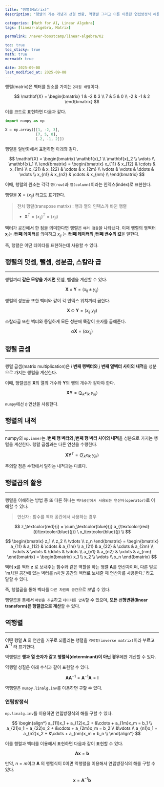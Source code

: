 ```yaml
---
title: "행렬(Matrix)"
description: "행렬의 기본 개념과 선형 변환, 역행렬 그리고 이를 이용한 연립방정식 해를 구하는 방법을 정리한 포스트입니다."

categories: [Math for AI, Linear Algebra]
tags: [linear-algebra, Matrix]

permalink: /naver-boostcamp/linear-algebra/02

toc: true
toc_sticky: true
math: true
mermaid: true

date: 2025-09-08
last_modified_at: 2025-09-08
---
```


행렬(matrix)은 벡터를 원소를 가지는 `2차원 배열`이다.

$$
\mathbf{X} = \begin{bmatrix}
1 & -2 & 3 \\
7 & 5 & 0 \\
-2 & -1 & 2
\end{bmatrix}
$$

이를 코드로 표현하면 다음과 같다.

```python
import numpy as np

X = np.array([[1, -2, 3],
              [7, 5, 0],
              [-2, -1, 2]])
```

행렬을 일반화해서 표현하면 아래와 같다.

$$
\mathbf{X} = \begin{bmatrix}
\mathbf{x}_1 \\
\mathbf{x}_2 \\
\vdots \\
\mathbf{x}_1 \\
\end{bmatrix} = \begin{bmatrix}
x_{11} & x_{12} & \cdots & x_{1m} \\
x_{21} & x_{22} & \cdots & x_{2m} \\
\vdots & \vdots & \ddots & \vdots \\
x_{n1} & x_{n2} & \cdots & x_{nm} \\
\end{bmatrix}
$$

이때, 행렬의 원소는 각각 `행(row)`과 `열(column)`이라는 인덱스(index)로 표현한다.

행렬을 $\mathbf{X} = (x_{ij})$ 라고도 표기한다.

> 전치 행렬(transpose matrix) : 행과 열의 인덱스가 바뀐 행렬
> - $\mathbf{X}^T = (x_{ij})^T = (x_{ji})$

벡터가 공간에서 한 점을 의미한다면 행렬은 `여러 점들`을 나타낸다. 이때 행렬의 행벡터 $\mathbf{x}_ i$는 $i$**번째 데이터**를 의미하고 $x_{ij}$ 는 $i$**번째 데이터의** $j$**번쩨 변수의 값**을 말한다.

즉, 행렬은 어떤 데이터를 표현하는데 사용할 수 있다.

## 행렬의 덧셈, 뺄셈, 성분곱, 스칼라 곱
------------

행렬끼리 **같은 모양을 가지면** 덧셈, 뺄셈을 계산할 수 있다.

$$
\mathbf{X} \pm \mathbf{Y} = (x_{ij} \pm y_{ij})
$$

행렬의 성분곱 또한 벡터와 같이 각 인덱스 위치끼리 곱한다.

$$
\mathbf{X} \odot \mathbf{Y} = (x_{ij} \ y_{ij})
$$

스칼라곱 또한 벡터와 동일하게 모든 성분에 똑같이 숫자를 곱해준다.

$$
\alpha \mathbf{X} = (\alpha x_{ij})
$$

## 행렬 곱셈
-----------

행렬 곱셈(matrix multiplication)은 $i$ **번째 행벡터와** $j$ **번째 열벡터 사이의 내적**을 성분으로 가지는 행렬을 계산한다.

이때, 행렬곱은 $\mathbf{X}$의 열의 개수와 $\mathbf{Y}$의 행의 개수가 같아야 한다.

$$
\mathbf{X}\mathbf{Y} = \bigg( \sum_{k} x_{ik} \ y_{kj} \bigg)
$$

`numpy`에선 `@` 연산을 사용한다.

## 행렬의 내적
---------

numpy의 `np.inner`는 $i$**번째 행 벡터와** $j$**번째 행 벡터 사이의 내적**을 성분으로 가지는 행렬을 계산한다. 행렬 곱셈과는 다른 연산을 수행한다. 

$$
\mathbf{X}\mathbf{Y}^T = \bigg( \sum_{k} x_{ik} \ y_{jk} \bigg)
$$

주의할 점은 수학에서 말하는 내적과는 다르다.


## 행렬곱의 활용
-----------

행렬을 이해하는 방법 중 또 다른 하나는 `벡터공간에서 사용되는 연산자(operator)`로 이해할 수 있다.

> 연산자 : 함수를 벡터 공간에서 사용하는 경우

$$
z_\textcolor{red}{i} = \sum_\textcolor{blue}{j} a_{\textcolor{red}{i}\textcolor{blue}{j}} \ x_\textcolor{blue}{j} \\ 
$$

$$
\begin{bmatrix}
z_1 \\
z_2 \\
\vdots \\
z_n
\end{bmatrix} = 
\begin{bmatrix}
a_{11} & a_{12} & \cdots & a_{1m} \\
a_{21} & a_{22} & \cdots & a_{2m} \\
\vdots & \vdots & \ddots & \vdots \\
a_{n1} & a_{n2} & \cdots & a_{nm}
\end{bmatrix} =
\begin{bmatrix}
x_1 \\
x_2 \\
\vdots \\
x_n
\end{bmatrix}
$$

벡터 $\mathbf{x}$를 벡터 $\mathbf{z}$ 로 보내주는 함수와 같은 역할을 하는 행렬 $\mathbf{A}$를 연산자이며, 다른 말로 'm차원 공간에 있는 벡터를 n차원 공간의 벡터로 보내줄 때 연산자를 사용한다.' 라고 말할 수 있다.

즉, 행렬곱을 통해 벡터를 `다른 차원의 공간`으로 보낼 수 있다. 

행렬곱을 통해서 `패턴을 추출`하고 `데이터를 압축`할 수 있으며, **모든 선형변환(linear transform)은 행렬곱으로 계산**할 수 있다.


## 역행렬
----------

어떤 행렬 $\mathbf{A}$ 의 연산을 거꾸로 되돌리는 행렬을 `역행렬(inverse matrix)`이라 부르고 $\mathbf{A}^{-1}$ 라 표기한다. 

역행렬은 **행과 열 숫자가 같고 행렬식(determinant)이 아닌 경우**에만 계산할 수 있다.

역행렬 성질은 아래 수식과 같이 표현할 수 있다.

$$
\mathbf{A}\mathbf{A}^{-1} = \mathbf{A}^{-1}\mathbf{A} = \mathbf{I}
$$

역행렬은 `numpy.linalg.inv`를 이용하면 구할 수 있다.

### 연립방정식

`np.linalg.inv`를 이용하면 연립방정식의 해를 구할 수 있다.

$$
\begin{align*}
a_{11}x_1 + a_{12}x_2 + &\cdots + a_{1m}x_m = b_1 \\
a_{21}x_1 + a_{22}x_2 + &\cdots + a_{2m}x_m = b_2 \\
&\vdots \\
a_{n1}x_1 + a_{n2}x_2 + &\cdots + a_{nm}x_m = b_n \\
\end{align*}
$$

이를 행렬과 벡터를 이용해서 표현하면 다음과 같이 표현할 수 있다.

$$
\mathbf{A} \mathbf{x} = \mathbf{b}
$$

만약, $n = m$이고 $\mathbf{A}$ 의 행렬식이 0이면 역행렬을 이용해서 연립방정식의 해를 구할 수 있다.

$$
\mathbf{x} = \mathbf{A}^{-1}\mathbf{b}
$$